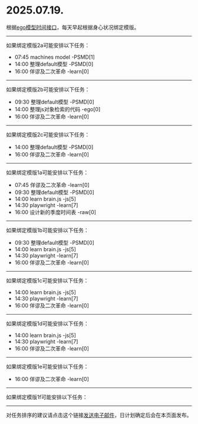 # 2025.07.19.

根据[ego模型时间接口](https://gitee.com/hyg/blog/blob/master/timeflow.md)，每天早起根据身心状况绑定模版。

---
如果绑定模版2a可能安排以下任务：

- 07:45	machines model -PSMD[1]
- 14:00	整理default模型 -PSMD[0]
- 16:00	佯谬及二次革命 -learn[0]

---
如果绑定模版2b可能安排以下任务：

- 09:30	整理default模型 -PSMD[0]
- 14:00	整理js对象检索的代码 -ego[0]
- 16:00	佯谬及二次革命 -learn[0]

---
如果绑定模版2c可能安排以下任务：

- 14:00	整理default模型 -PSMD[0]
- 16:00	佯谬及二次革命 -learn[0]

---
如果绑定模版1a可能安排以下任务：

- 07:45	佯谬及二次革命 -learn[0]
- 09:30	整理default模型 -PSMD[0]
- 14:00	learn brain.js -js[5]
- 14:30	playwright -learn[7]
- 16:00	设计新的季度时间表 -raw[0]

---
如果绑定模版1b可能安排以下任务：

- 09:30	整理default模型 -PSMD[0]
- 14:00	learn brain.js -js[5]
- 14:30	playwright -learn[7]
- 16:00	佯谬及二次革命 -learn[0]

---
如果绑定模版1c可能安排以下任务：

- 14:00	learn brain.js -js[5]
- 14:30	playwright -learn[7]
- 16:00	佯谬及二次革命 -learn[0]

---
如果绑定模版1d可能安排以下任务：

- 14:00	learn brain.js -js[5]
- 14:30	playwright -learn[7]
- 16:00	佯谬及二次革命 -learn[0]

---
如果绑定模版1e可能安排以下任务：

- 16:00	佯谬及二次革命 -learn[0]

---
如果绑定模版1f可能安排以下任务：


---
对任务排序的建议请点击这个链接<a href="mailto:huangyg@mars22.com?subject=关于2025.07.19.任务排序的建议&body=date: 2025.07.19.%0D%0Afile: ../../blog/release/time/d.20250719.md%0D%0A---请勿修改邮件主题及以上内容---%0D%0A">发送电子邮件</a>，日计划确定后会在本页面发布。